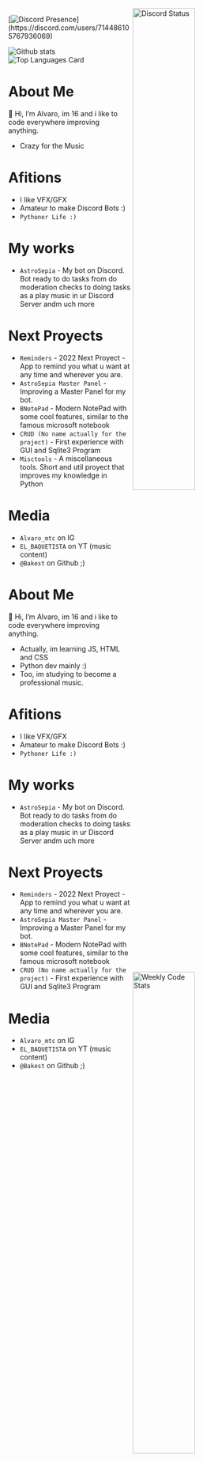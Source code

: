 <!--- Select one theme:  dark -- highcontrast  -- chartreuse-dark  -- cobalt2
See all themes and docs in https://github.com/anuraghazra/github-readme-stats/blob/master/themes/README.md

To see how to change the repos card and top languajes etc.. see: https://github.com/anuraghazra/github-readme-stats/edit/master/docs/readme_es.md
--->

<a href="https://discord.com/users/714486105767936069" target="_blank">
	<img width="50%" align="right" alt="Discord Status" src="https://lanyard.cnrad.dev/api/714486105767936069?bg=1f1f1f&borderRadius=5px">
</a>
<a href="https://wakatime.com/@Backist" target="_blank">
	<img width="50%" align="right" alt="Weekly Code Stats" src="https://github-readme-stats.vercel.app/api/wakatime?username=Backist&border_radius=10px&theme=dark&bg_color=1f1f1f&border_color=1f1f1f&icon_color=58a6ff&show_icons=true&disable_animations=true&custom_title=Weekly%20Stats&hideDiscrim=true&borderRadius=30px&idleMessage=Probably%20doing%20something%20else...">
</a>


[![Discord Presence](https://lanyard-profile-readme.vercel.app/api/714486105767936069?theme=black&animated=false&hideDiscrim=true&borderRadius=15px&idleMessage=Probably%20doing%20something%20else...)](https://discord.com/users/714486105767936069)

![Github stats](https://github-readme-stats.vercel.app/api?username=Backist&theme=dark&show_icons=true&count_private=true)
![Top Languages Card](https://github-readme-stats.vercel.app/api/top-langs/?username=Backist&layout=compact)





# About Me #
👋 Hi, I’m Alvaro, im 16 and i like to code everywhere improving anything.
- Crazy for the Music

# Afitions #

- I like VFX/GFX
- Amateur to make Discord Bots :)
- ``Pythoner Life :)``

# My works #

- ``AstroSepia`` - My bot on Discord. Bot ready to do tasks from do moderation checks to doing tasks as a play music in ur Discord Server andm uch more

# Next Proyects #

- ``Reminders`` - 2022 Next Proyect - App to remind you what u want at any time and wherever you are.
- ``AstroSepia Master Panel`` - Improving a Master Panel for my bot.  
- ``BNotePad`` - Modern NotePad with some cool features, similar to the famous microsoft notebook
- ``CRUD (No name actually for the project)`` - First experience with GUI and Sqlite3 Program
- ``Misctools`` - A miscellaneous tools. Short and util proyect that improves my knowledge in Python

# Media #

- ``Alvaro_mtc`` on IG
- ``EL_BAQUETISTA`` on YT (music content)
- ``@Bakest`` on Github ;)

# About Me #
👋 Hi, I’m Alvaro, im 16 and i like to code everywhere improving anything.
- Actually, im learning JS, HTML and CSS
- Python dev mainly :)
- Too, im studying to become a professional music.

# Afitions #

- I like VFX/GFX
- Amateur to make Discord Bots :)
- ``Pythoner Life :)``

# My works #

- ``AstroSepia`` - My bot on Discord. Bot ready to do tasks from do moderation checks to doing tasks as a play music in ur Discord Server andm uch more

# Next Proyects #

- ``Reminders`` - 2022 Next Proyect - App to remind you what u want at any time and wherever you are.
- ``AstroSepia Master Panel`` - Improving a Master Panel for my bot.  
- ``BNotePad`` - Modern NotePad with some cool features, similar to the famous microsoft notebook
- ``CRUD (No name actually for the project)`` - First experience with GUI and Sqlite3 Program

# Media #

- ``Alvaro_mtc`` on IG
- ``EL_BAQUETISTA`` on YT (music content)
- ``@Bakest`` on Github ;)


<!---
Backist/Backist is a ✨ special ✨ repository because its `README.md` (this file) appears on your GitHub profile.
You can click the Preview link to take a look at your changes.
--->
